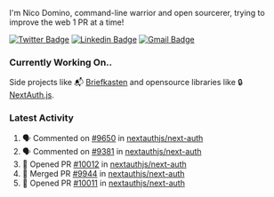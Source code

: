 
I'm Nico Domino, command-line warrior and open sourcerer, trying to improve the web 1 PR at a time!

[![Twitter Badge](https://img.shields.io/badge/-@ndom91-1ca0f1?style=flat-square&labelColor=1ca0f1&logo=twitter&logoColor=white&link=https://twitter.com/ndom91)](https://twitter.com/ndom91) [![Linkedin Badge](https://img.shields.io/badge/-ndom91-blue?style=flat-square&logo=Linkedin&logoColor=white&link=https://www.linkedin.com/in/ndom91/)](https://www.linkedin.com/in/ndom91/) [![Gmail Badge](https://img.shields.io/badge/-yo@ndo.dev-c14438?style=flat-square&logo=mail.ru&logoColor=white&link=mailto:yo@ndo.dev)](mailto:yo@ndo.dev)

### Currently Working On..

Side projects like 📬 [Briefkasten](https://briefkastenhq.com) and opensource libraries like 🔒 [NextAuth.js](https://github.com/nextauthjs/next-auth).

<!--START_SECTION_PROFILE_VIEWS:readme-info-->
<!--END_SECTION_PROFILE_VIEWS:readme-info-->

<!--START_SECTION_DAILY_COMMIT:readme-info-->
<!--END_SECTION_DAILY_COMMIT:readme-info-->

<!--START_SECTION_WEEKLY_COMMIT:readme-info-->
<!--END_SECTION_WEEKLY_COMMIT:readme-info-->

### Latest Activity

<!--START_SECTION:activity-->
1. 🗣 Commented on [#9650](https://github.com/nextauthjs/next-auth/pull/9650#issuecomment-1939516532) in [nextauthjs/next-auth](https://github.com/nextauthjs/next-auth)
2. 🗣 Commented on [#9381](https://github.com/nextauthjs/next-auth/pull/9381#issuecomment-1939515126) in [nextauthjs/next-auth](https://github.com/nextauthjs/next-auth)
3. 💪 Opened PR [#10012](https://github.com/nextauthjs/next-auth/pull/10012) in [nextauthjs/next-auth](https://github.com/nextauthjs/next-auth)
4. 🎉 Merged PR [#9944](https://github.com/nextauthjs/next-auth/pull/9944) in [nextauthjs/next-auth](https://github.com/nextauthjs/next-auth)
5. 💪 Opened PR [#10011](https://github.com/nextauthjs/next-auth/pull/10011) in [nextauthjs/next-auth](https://github.com/nextauthjs/next-auth)
<!--END_SECTION:activity-->
